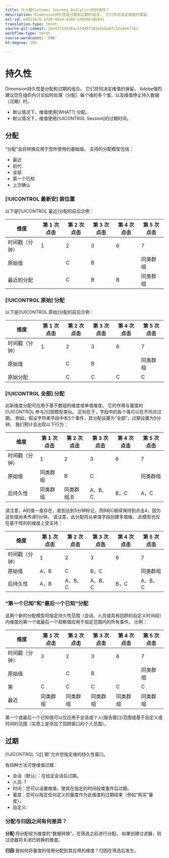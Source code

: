 ```yaml
---
title: 什么是Customer Journey Analytics中的维持？
description: Dimension持久性是分配和过期的组合。 它们共同决定维值的保留。
exl-id: b8b234c6-a7d9-40e9-8380-1db09610b941
translation-type: tm+mt
source-git-commit: 16e43f5d938ac25445f382e5eba8fc12e0e67161
workflow-type: tm+mt
source-wordcount: '598'
ht-degree: 18%

---
```


# 持久性

Dimension持久性是分配和过期的组合。 它们共同决定维值的保留。 Adobe强烈建议您在组织内讨论如何处理（分配）每个维的多个值，以及维值停止持久数据（过期）时。

* 默认情况下，维值使用[WHAT?] 分配。
* 默认情况下，维值使用[!UICONTROL Session]的过期时间。

## 分配

“分配”会将转换应用于您所使用的基础值。 支持的分配模型包括：

* 最近
* 初代
* 全部
* 第一个已知
* 上次确认

### [!UICONTROL 最新安] 装位置

以下是[!UICONTROL 最近]分配的前后示例：

| 维度 | 第 1 次点击 | 第 2 次点击 | 第 3 次点击 | 第 4 次点击 | 第 5 次点击 |
| --- | --- | --- | --- | --- | --- |
| 时间戳（分钟） | 1 | 2 | 3 | 6 | 7 |
| 原始值 |  | C | B |  | 同类群组 |
| 最近的分配 |  | C | B | B | 同类群组 |

### [!UICONTROL 原始] 分配

以下是[!UICONTROL 原始]分配的前后示例：

| 维度 | 第 1 次点击 | 第 2 次点击 | 第 3 次点击 | 第 4 次点击 | 第 5 次点击 |
| --- | --- | --- | --- | --- | --- |
| 时间戳（分钟） | 1 | 2 | 3 | 6 | 7 |
| 原始值 |  | C | B |  | 同类群组 |
| 原始分配 |  | C | C | C | C |

### [!UICONTROL 全部] 分配

此新维度分配可应用于基于数组的维度或单值维度。 它的作用与量度的[!UICONTROL 参与]归因模型类似。 区别在于，字段中的各个值可以在不同点过期。 例如，假设字符串字段中有5个事件，其分配设置为“全部”，过期设置为5分钟。 我们预计会出现以下行为：

| 维度 | 第 1 次点击 | 第 2 次点击 | 第 3 次点击 | 第 4 次点击 | 第 5 次点击 |
| --- | --- | --- | --- | --- | --- |
| 时间戳（分钟） | 1 | 2 | 3 | 6 | 7 |
| 原始值 | 同类群组 | B | C |  | 同类群组 |
| 后持久性 | 同类群组 | 同类群组,B | A、B、C | B，C | A，C |

请注意，A的值一直存在，直到达到5分钟标记，而B和C继续保持到点击4，因为这些值尚未传递5分钟。 请注意，此分配将从单值字段创建多值维。 此模型也应在基于阵列的维度上受支持：

| 维度 | 第 1 次点击 | 第 2 次点击 | 第 3 次点击 | 第 4 次点击 | 第 5 次点击 |
| --- | --- | --- | --- | --- | --- |
| 时间戳（分钟） | 1 | 2 | 3 | 6 | 7 |
| 原始值 | A，B | C | B，C |  | 同类群组 |
| 后持久性 | A，B | A、B、C | A、B、C | B，C | A、B、C |

### “第一个已知”和“最后一个已知”分配

这两个新的分配模型将指定持久性范围（会话、人员或具有回顾的自定义时间段）内维度的第一个或最后一个观察值应用于指定范围内的所有事件。 示例：

| 维度 | 第 1 次点击 | 第 2 次点击 | 第 3 次点击 | 第 4 次点击 | 第 5 次点击 |
| --- | --- | --- | --- | --- | --- |
| 时间戳（分钟） | 3 | 2 | 3 | 6 | 7 |
| 原始值 |  | C | B |  | 同类群组 |
| 第 | C | C | C | C | C |
| 最近 | 同类群组 | 同类群组 | 同类群组 | 同类群组 | 同类群组 |

第一个或最后一个已知值可以仅应用于会话或个人(报告窗口)范围或基于自定义或时间的范围（实质上是添加了回顾窗口的个人范围）。

## 过期

[!UICONTROL “过] 期”允许您指定维的持久性窗口。

有四种方法可使维值过期：

* 会话（默认）：在给定会话后过期。
* 人员: ?
* 时间：您可以设置维值，使其在指定的时间段或事件后过期。
* 量度：您可以指定任何定义的量度作为此维度的过期结束（例如“购买”量度）。
* 自定义:

### 分配与归因之间有何差异？

**分配**:将分配视为维度的“数据转换”。在筛选之前进行分配。 如果创建过滤器，则过滤器将关闭已转换的维度。

**归因**:我如何将量度的信用分配到其应用的维度？归因在筛选后发生。
